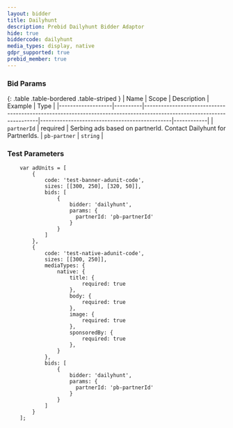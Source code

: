 ```yaml
---
layout: bidder
title: Dailyhunt
description: Prebid Dailyhunt Bidder Adaptor
hide: true
biddercode: dailyhunt
media_types: display, native
gdpr_supported: true
prebid_member: true
---
```


### Bid Params

{: .table .table-bordered .table-striped }
| Name              | Scope    | Description                                                                                                          | Example                                       | Type       |
|-------------------|----------|----------------------------------------------------------------------------------------------------------------------|-----------------------------------------------|------------|
| `partnerId`          | required | Serbing ads based on partnerId. Contact Dailyhunt for PartnerIds.                                    | `pb-partner`                                      | `string`  |

### Test Parameters
```
    var adUnits = [
        {
            code: 'test-banner-adunit-code',
            sizes: [[300, 250], [320, 50]],
            bids: [
                {
                    bidder: 'dailyhunt',
                    params: {
                      partnerId: 'pb-partnerId'
                    }
                }
            ]
        },
        {
            code: 'test-native-adunit-code',
            sizes: [[300, 250]],
            mediaTypes: {
                native: {
                    title: {
                        required: true
                    },
                    body: {
                        required: true
                    },
                    image: {
                        required: true
                    },
                    sponsoredBy: {
                        required: true
                    },
                }
            },
            bids: [
                {
                    bidder: 'dailyhunt',
                    params: {
                      partnerId: 'pb-partnerId'
                    }
                }
            ]
        }
    ];
```